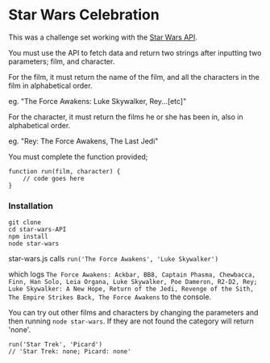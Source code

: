 # Star Wars Celebration

This was a challenge set working with the [Star Wars API](https://swapi.co/).

You must use the API to fetch data and return two strings after inputting two parameters; film, and character.

For the film, it must return the name of the film, and all the characters in the film in alphabetical order.

eg. "The Force Awakens: Luke Skywalker, Rey...[etc]"

For the character, it must return the films he or she has been in, also in alphabetical order.

eg. "Rey: The Force Awakens, The Last Jedi"

You must complete the function provided;

```
function run(film, character) {
    // code goes here
}
```

### Installation

```
git clone
cd star-wars-API
npm install
node star-wars
```

star-wars.js calls `run('The Force Awakens', 'Luke Skywalker')`

which logs `The Force Awakens: Ackbar, BB8, Captain Phasma, Chewbacca, Finn, Han Solo, Leia Organa, Luke Skywalker, Poe Dameron, R2-D2, Rey; Luke Skywalker: A New Hope, Return of the Jedi, Revenge of the Sith, The Empire Strikes Back, The Force Awakens` to the console.

You can try out other films and characters by changing the parameters and then running `node star-wars`. If they are not found the category will return 'none'.

```
run('Star Trek', 'Picard')
// 'Star Trek: none; Picard: none'
```
